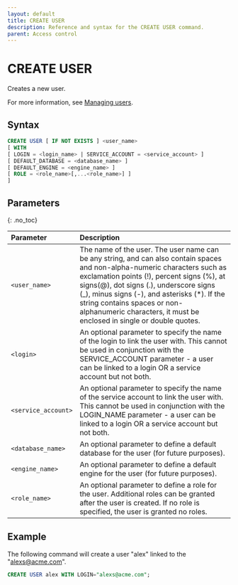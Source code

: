```yaml
---
layout: default
title: CREATE USER
description: Reference and syntax for the CREATE USER command.
parent: Access control
---
```


# CREATE USER
Creates a new user.

For more information, see [Managing users](../../../Guides/managing-your-organization/managing-users.md).

## Syntax

```sql
CREATE USER [ IF NOT EXISTS ] <user_name>  
[ WITH 
[ LOGIN = <login_name> | SERVICE_ACCOUNT = <service_account> ]
[ DEFAULT_DATABASE = <database_name> ]
[ DEFAULT_ENGINE = <engine_name> ]
[ ROLE = <role_name>[,...<role_name>] ]
]
```

## Parameters 
{: .no_toc} 

| Parameter  | Description |
| :--------- | :---------- |
| `<user_name>`                              | The name of the user. The user name can be any string, and can also contain spaces and non-alpha-numeric characters such as exclamation points (!), percent signs (%), at signs(@), dot signs (.), underscore signs (_), minus signs (-), and asterisks (*). If the string contains spaces or non-alphanumeric characters, it must be enclosed in single or double quotes.  |
| `<login>` | An optional parameter to specify the name of the login to link the user with. This cannot be used in conjunction with the SERVICE_ACCOUNT parameter - a user can be linked to a login OR a service account but not both. |
| `<service_account>` | An optional parameter to specify the name of the service account to link the user with. This cannot be used in conjunction with the LOGIN_NAME parameter - a user can be linked to a login OR a service account but not both. |
| `<database_name>`                      | An optional parameter to define a default database for the user (for future purposes). |
| `<engine_name>` | An optional parameter to define a default engine for the user (for future purposes). |
| `<role_name>` | An optional parameter to define a role for the user. Additional roles can be granted after the user is created. If no role is specified, the user is granted no roles. |

## Example

The following command will create a user "alex" linked to the "alexs@acme.com". 

```sql
CREATE USER alex WITH LOGIN="alexs@acme.com";
```
